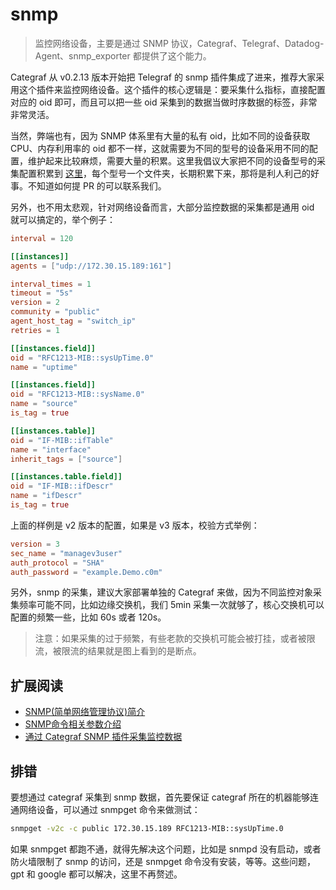 # snmp

> 监控网络设备，主要是通过 SNMP 协议，Categraf、Telegraf、Datadog-Agent、snmp_exporter 都提供了这个能力。

Categraf 从 v0.2.13 版本开始把 Telegraf 的 snmp 插件集成了进来，推荐大家采用这个插件来监控网络设备。这个插件的核心逻辑是：要采集什么指标，直接配置对应的 oid 即可，而且可以把一些 oid 采集到的数据当做时序数据的标签，非常非常灵活。

当然，弊端也有，因为 SNMP 体系里有大量的私有 oid，比如不同的设备获取 CPU、内存利用率的 oid 都不一样，这就需要为不同的型号的设备采用不同的配置，维护起来比较麻烦，需要大量的积累。这里我倡议大家把不同的设备型号的采集配置积累到 [这里](https://github.com/flashcatcloud/categraf/tree/main/inputs/snmp)，每个型号一个文件夹，长期积累下来，那将是利人利己的好事。不知道如何提 PR 的可以联系我们。

另外，也不用太悲观，针对网络设备而言，大部分监控数据的采集都是通用 oid 就可以搞定的，举个例子：

```toml
interval = 120

[[instances]]
agents = ["udp://172.30.15.189:161"]

interval_times = 1
timeout = "5s"
version = 2
community = "public"
agent_host_tag = "switch_ip"
retries = 1

[[instances.field]]
oid = "RFC1213-MIB::sysUpTime.0"
name = "uptime"

[[instances.field]]
oid = "RFC1213-MIB::sysName.0"
name = "source"
is_tag = true

[[instances.table]]
oid = "IF-MIB::ifTable"
name = "interface"
inherit_tags = ["source"]

[[instances.table.field]]
oid = "IF-MIB::ifDescr"
name = "ifDescr"
is_tag = true

```

上面的样例是 v2 版本的配置，如果是 v3 版本，校验方式举例：

```toml
version = 3
sec_name = "managev3user"
auth_protocol = "SHA"
auth_password = "example.Demo.c0m"
```

另外，snmp 的采集，建议大家部署单独的 Categraf 来做，因为不同监控对象采集频率可能不同，比如边缘交换机，我们 5min 采集一次就够了，核心交换机可以配置的频繁一些，比如 60s 或者 120s。

> 注意：如果采集的过于频繁，有些老款的交换机可能会被打挂，或者被限流，被限流的结果就是图上看到的是断点。

## 扩展阅读

- [SNMP(简单网络管理协议)简介](https://flashcat.cloud/blog/snmp-introduction/)
- [SNMP命令相关参数介绍](https://flashcat.cloud/blog/snmp-command-arguments/)
- [通过 Categraf SNMP 插件采集监控数据](https://flashcat.cloud/blog/snmp-metrics-collect-by-categraf/)

## 排错

要想通过 categraf 采集到 snmp 数据，首先要保证 categraf 所在的机器能够连通网络设备，可以通过 snmpget 命令来做测试：

```bash
snmpget -v2c -c public 172.30.15.189 RFC1213-MIB::sysUpTime.0
```

如果 snmpget 都跑不通，就得先解决这个问题，比如是 snmpd 没有启动，或者防火墙限制了 snmp 的访问，还是 snmpget 命令没有安装，等等。这些问题，gpt 和 google 都可以解决，这里不再赘述。
